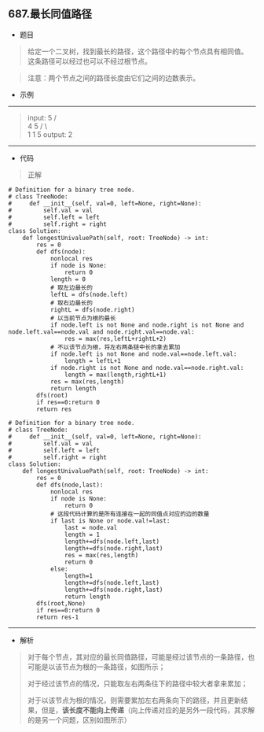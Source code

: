 687.最长同值路径
----------
 - 题目
>给定一个二叉树，找到最长的路径，这个路径中的每个节点具有相同值。 这条路径可以经过也可以不经过根节点。

>注意：两个节点之间的路径长度由它们之间的边数表示。

 - 示例
 ----------
>input:        5
             / \
            4   5
           / \   \
          1   1   5
> output: 2
 ----------
- 代码
 > 正解
>
    # Definition for a binary tree node.
    # class TreeNode:
    #     def __init__(self, val=0, left=None, right=None):
    #         self.val = val
    #         self.left = left
    #         self.right = right
    class Solution:
        def longestUnivaluePath(self, root: TreeNode) -> int:
            res = 0
            def dfs(node):
                nonlocal res
                if node is None:
                    return 0
                length = 0
                # 取左边最长的
                leftL = dfs(node.left)
                # 取右边最长的
                rightL = dfs(node.right)
                # 以当前节点为根的最长
                if node.left is not None and node.right is not None and node.left.val==node.val and node.right.val==node.val:
                    res = max(res,leftL+rightL+2)
                # 不以该节点为根，将左右两条链中长的拿去累加
                if node.left is not None and node.val==node.left.val:
                    length = leftL+1
                if node.right is not None and node.val==node.right.val:
                    length = max(length,rightL+1)
                res = max(res,length)
                return length
            dfs(root)
            if res==0:return 0
            return res
>
> 
>
    # Definition for a binary tree node.
    # class TreeNode:
    #     def __init__(self, val=0, left=None, right=None):
    #         self.val = val
    #         self.left = left
    #         self.right = right
    class Solution:
        def longestUnivaluePath(self, root: TreeNode) -> int:
            res = 0
            def dfs(node,last):
                nonlocal res
                if node is None:
                    return 0
                # 这段代码计算的是所有连接在一起的同值点对应的边的数量
                if last is None or node.val!=last:
                    last = node.val
                    length = 1
                    length+=dfs(node.left,last)
                    length+=dfs(node.right,last)
                    res = max(res,length)
                    return 0
                else:
                    length=1
                    length+=dfs(node.left,last)
                    length+=dfs(node.right,last)
                    return length
            dfs(root,None)
            if res==0:return 0
            return res-1
----------
- 解析
> 
> 对于每个节点，其对应的最长同值路径，可能是经过该节点的一条路径，也可能是以该节点为根的一条路径，如图所示；
>
> 对于经过该节点的情况，只能取左右两条往下的路径中较大者拿来累加；
>
> 对于以该节点为根的情况，则需要累加左右两条向下的路径，并且更新结果，但是，**该长度不能向上传递**（向上传递对应的是另外一段代码，其求解的是另一个问题，区别如图所示）